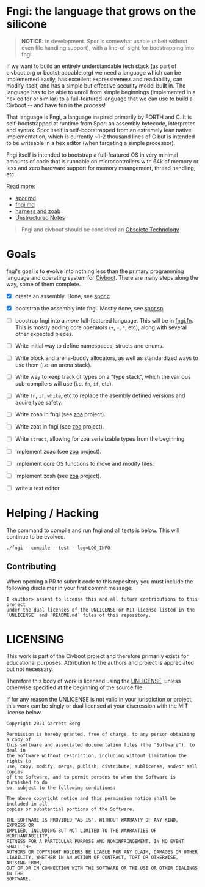 # Fngi: the language that grows on the silicone

> **NOTICE:** in development. Spor is somewhat usable (albeit without even file
> handling support), with a line-of-sight for boostrapping into fngi.

If we want to build an entirely understandable tech stack (as part of
civboot.org or bootstrappable.org) we need a language which can be
implemented easily, has excellent expressiveness and readability, can
modify itself, and has a simple but effective security model built in. The
language has to be able to unroll from simple beginnings (implemented in a hex
editor or similar) to a full-featured language that we can use to build a
Civboot -- and have fun in the process!

That language is Fngi, a language inspired primarily by FORTH and C. It is
self-bootstrapped at runtime from Spor: an assembly bytecode, interpreter and
syntax. Spor itself is self-bootstrapped from an extremely lean native
implementation, which is currently ~1-2 thousand lines of C but is intended to
be writeable in a hex editor (when targeting a simple processor).

Fngi itself is intended to bootstrap a full-featured OS in very minimal amounts
of code that is runnable on microcontrollers with 64k of memory or less and zero
hardware support for memory maangement, thread handling, etc.

Read more:
* [spor.md](./spor.md)
* [fngi.md](./fngi.md)
* [harness and zoab](./harness.md)
* [Unstructured Notes](./notes/)

> Fngi and civboot should be considred an [Obsolete
> Technology](http://xkcd.com/1891)

# Goals
fngi's goal is to evolve into nothing less than the primary programming language
and operating system for [Civboot](http://civboot.org). There are many steps
along the way, some of them complete.

- [X] create an assembly. Done, see [spor.c](./spor.c)
- [X] bootstrap the assembly into fngi. Mostly done, see [spor.sp](./spor.sp)
- [ ] boostrap fngi into a _more_ full-featured language. This will be in
  [fngi.fn](./fngi.fn). This is mostly adding core operators (`+`, `-`, `*`,
  etc), along with several other expected pieces.
- [ ] Write initial way to define namespaces, structs and enums.
- [ ] Write block and arena-buddy allocators, as well as standardized ways to
    use them (i.e. an arena stack).
- [ ] Write way to keep track of types on a "type stack", which the vairious
      sub-compilers will use (i.e. `fn`, `if`, etc).
- [ ] Write `fn`, `if`, `while`, etc to replace the asembly defined versions
  and aquire type safety.
- [ ] Write zoab in fngi (see [zoa][zoa] project).
- [ ] Write zoat in fngi (see [zoa][zoa] project).
- [ ] Write `struct`, allowing for zoa serializable types from the beginning.
- [ ] Implement zoac (see [zoa][zoa] project).
- [ ] Implement core OS functions to move and modify files.
- [ ] Implement zosh (see [zoa][zoa] project).
- [ ] write a text editor


[zoa]: http://github.com/vitiral/zoa

# Helping / Hacking

The command to compile and run fngi and all tests is below. This will continue
to be evolved.

```
./fngi --compile --test --log=LOG_INFO
```

## Contributing

When opening a PR to submit code to this repository you must include the
following disclaimer in your first commit message:

```
I <author> assent to license this and all future contributions to this project
under the dual licenses of the UNLICENSE or MIT license listed in the
`UNLICENSE` and `README.md` files of this repository.
```

# LICENSING

This work is part of the Civboot project and therefore primarily exists for
educational purposes. Attribution to the authors and project is appreciated but
not necessary.

Therefore this body of work is licensed using the [UNLICENSE](./UNLICENSE),
unless otherwise specified at the beginning of the source file.

If for any reason the UNLICENSE is not valid in your jurisdiction or project,
this work can be singly or dual licensed at your discression with the MIT
license below.

```
Copyright 2021 Garrett Berg

Permission is hereby granted, free of charge, to any person obtaining a copy of
this software and associated documentation files (the "Software"), to deal in
the Software without restriction, including without limitation the rights to
use, copy, modify, merge, publish, distribute, sublicense, and/or sell copies
of the Software, and to permit persons to whom the Software is furnished to do
so, subject to the following conditions:

The above copyright notice and this permission notice shall be included in all
copies or substantial portions of the Software.

THE SOFTWARE IS PROVIDED "AS IS", WITHOUT WARRANTY OF ANY KIND, EXPRESS OR
IMPLIED, INCLUDING BUT NOT LIMITED TO THE WARRANTIES OF MERCHANTABILITY,
FITNESS FOR A PARTICULAR PURPOSE AND NONINFRINGEMENT. IN NO EVENT SHALL THE
AUTHORS OR COPYRIGHT HOLDERS BE LIABLE FOR ANY CLAIM, DAMAGES OR OTHER
LIABILITY, WHETHER IN AN ACTION OF CONTRACT, TORT OR OTHERWISE, ARISING FROM,
OUT OF OR IN CONNECTION WITH THE SOFTWARE OR THE USE OR OTHER DEALINGS IN THE
SOFTWARE.
```
